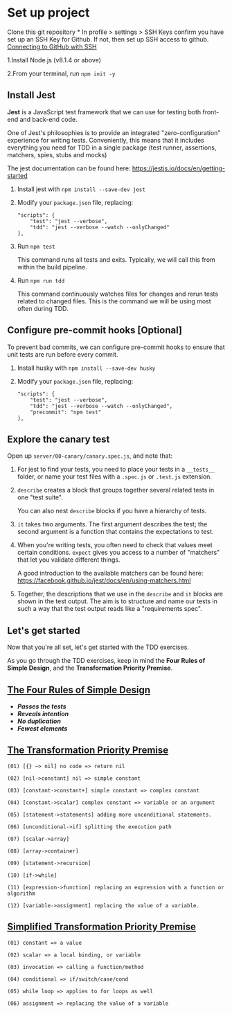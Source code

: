 # Set up project

Clone this git repository
    * In profile > settings > SSH Keys confirm you have set up an SSH Key for Github. If not, then set up SSH access to github. [Connecting to GitHub with SSH](https://help.github.com/enterprise/2.6/user/articles/connecting-to-github-with-ssh/)

1.Install Node.js (v8.1.4 or above)

2.From your terminal, run `npm init -y`

## Install Jest

**Jest** is a JavaScript test framework that we can use for testing both front-end and back-end code.

One of Jest's philosophies is to provide an integrated "zero-configuration" experience for writing tests.
Conveniently, this means that it includes everything you need for TDD in a single package (test runner, assertions,
matchers, spies, stubs and mocks)

The jest documentation can be found here: <https://jestjs.io/docs/en/getting-started>

1. Install jest with `npm install --save-dev jest`

2. Modify your `package.json` file, replacing:

    ```scripts
    "scripts": {
        "test": "jest --verbose",
        "tdd": "jest --verbose --watch --onlyChanged"
    },
    ```

3. Run `npm test`

    This command runs all tests and exits. Typically, we will call this from within the build pipeline.

4. Run `npm run tdd`

    This command continuously watches files for changes and rerun tests related to changed files.
    This is the command we will be using most often during TDD.

## Configure pre-commit hooks [Optional]

To prevent bad commits, we can configure pre-commit hooks to ensure that unit tests are run before every commit.

1. Install husky with `npm install --save-dev husky`

2. Modify your `package.json` file, replacing:

    ```scripts
    "scripts": {
        "test": "jest --verbose",
        "tdd": "jest --verbose --watch --onlyChanged",
        "precommit": "npm test"
    },
    ```

## Explore the canary test

Open up `server/00-canary/canary.spec.js`, and note that:

1. For jest to find your tests, you need to place your tests in a `__tests__` folder,
   or name your test files with a `.spec.js` or `.test.js` extension.

2. `describe` creates a block that groups together several related tests in one "test suite".

   You can also nest `describe` blocks if you have a hierarchy of tests.

3. `it` takes two arguments. The first argument describes the test; the second argument is a function
   that contains the expectations to test.

4. When you're writing tests, you often need to check that values meet certain conditions.
   `expect` gives you access to a number of "matchers" that let you validate different things.

   A good introduction to the available matchers can be found here: <https://facebook.github.io/jest/docs/en/using-matchers.html>

5. Together, the descriptions that we use in the `describe` and `it` blocks are shown in the test output.
   The aim is to structure and name our tests in such a way that the test output reads like a "requirements spec".

## Let's get started

Now that you're all set, let's get started with the TDD exercises.

As you go through the TDD exercises, keep in mind the **Four Rules of Simple Design**,
and the **Transformation Priority Premise**.

## [The Four Rules of Simple Design](https://martinfowler.com/bliki/BeckDesignRules.html)

* **_Passes the tests_**
* **_Reveals intention_**
* **_No duplication_**
* **_Fewest elements_**

## [The Transformation Priority Premise](https://8thlight.com/blog/uncle-bob/2013/05/27/TheTransformationPriorityPremise.html)

```Step
(01) [{} –> nil] no code => return nil

(02) [nil->constant] nil => simple constant

(03) [constant->constant+] simple constant => complex constant

(04) [constant->scalar] complex constant => variable or an argument

(05) [statement->statements] adding more unconditional statements.

(06) [unconditional->if] splitting the execution path

(07) [scalar->array]

(08) [array->container]

(09) [statement->recursion]

(10) [if->while]

(11) [expression->function] replacing an expression with a function or algorithm

(12) [variable->assignment] replacing the value of a variable.
```

## [Simplified Transformation Priority Premise](https://8thlight.com/blog/micah-martin/2012/11/17/transformation-priority-premise-applied.html)

```Step
(01) constant => a value

(02) scalar => a local binding, or variable

(03) invocation => calling a function/method

(04) conditional => if/switch/case/cond

(05) while loop => applies to for loops as well

(06) assignment => replacing the value of a variable
```
